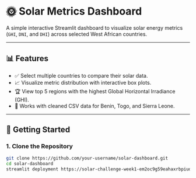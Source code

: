 # 🌞 Solar Metrics Dashboard

A simple interactive Streamlit dashboard to visualize solar energy metrics (`GHI`, `DNI`, and `DHI`) across selected West African countries.

---

## 📊 Features

- ✅ Select multiple countries to compare their solar data.
- 📈 Visualize metric distribution with interactive box plots.
- 🏆 View top 5 regions with the highest Global Horizontal Irradiance (GHI).
- 🧹 Works with cleaned CSV data for Benin, Togo, and Sierra Leone.

---

## 🚀 Getting Started

### 1. Clone the Repository

```bash
git clone https://github.com/your-username/solar-dashboard.git
cd solar-dashboard
streamlit deployment https://solar-challenge-week1-em2oc9g59eahaxrbpiudso.streamlit.app/